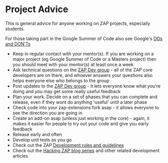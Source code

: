 # Project Advice

This is general advice for anyone working on ZAP projects, especially students.

For those taking part in the Google Summer of Code also see Google's [DOs and DON'Ts](http://google-opensource.blogspot.co.uk/2011/03/dos-and-donts-of-google-summer-of-code.html)

  * Keep in regular contact with your mentor(s). If you are working on a major project (eg Google Summer of Code or a Masters project) then you should meet with your mentor(s) at least once a week
  * Ask technical questions on the [ZAP Dev group](https://groups.google.com/group/zaproxy-develop) - all of the ZAP core developers are on there, and whoever answers your questions also helps everyone else who belongs to the group
  * Post updates to the [ZAP Dev group](https://groups.google.com/group/zaproxy-develop) - it lets everyone know what you're doing and you may get some really useful feedback
  * Plan your work. Decide on a set of phases that you can complete and release, even if they wont do anything 'useful' until a later phase
  * Check code into your zap-extensions fork asap - it allows everyone to see the direction you are going in
  * Create an add-on asap (unless just working in the core) - again, it makes it easier for people to try out your code and give you early feedback
  * Release early and often
  * Develop unit tests as you go
  * Check out the ZAP [Development rules and guidelines](DevGuidelines)
  * Check out the [Hacking ZAP blog series](Development) and other related development articles